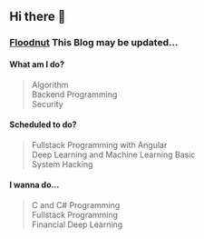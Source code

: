 ## Hi there 👋
### [Floodnut](https://floodnut.tistory.com/) This Blog may be updated...

#### What am I do?   
> Algorithm  
> Backend Programming  
> Security  

#### Scheduled to do?
> Fullstack Programming with Angular  
> Deep Learning and Machine Learning Basic  
> System Hacking     

#### I wanna do...
> C and C# Programming  
> Fullstack Programming   
> Financial Deep Learning  

<!--
**gsniper777/gsniper777** is a ✨ _special_ ✨ repository because its `README.md` (this file) appears on your GitHub profile.

Here are some ideas to get you started:

- 🔭 I’m currently working on ...
- 🌱 I’m currently learning ...
- 👯 I’m looking to collaborate on ...
- 🤔 I’m looking for help with ...
- 💬 Ask me about ...
- 📫 How to reach me: ...
- 😄 Pronouns: ...
- ⚡ Fun fact: ...
-->
